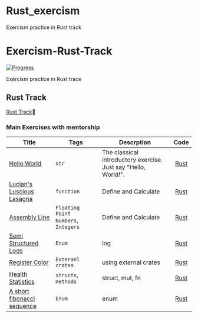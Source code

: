 # Rust_exercism
Exercism practice in Rust track


# Exercism-Rust-Track

[![Progress](https://img.shields.io/badge/Progress-0%25-brightgreen)](https://exercism.org/profiles/JT2-92)

Exercism practice in Rust trace

## Rust Track

[Rust Track](https://exercism.org/tracks/rust)🦀

### Main Exercises with mentorship

Title                                                                                                                 | Tags                                          | Descrption                                                                                              |           Code
--------------------------------------------------------------------------------------------------------------------- | --------------------------------------------- | ------------------------------------------------------------------------------------------------------- | :----------------------:
[Hello World](https://exercism.org/tracks/rust/exercises/hello-world) | `str`                 | The classical introductory exercise. Just say "Hello, World!".  | [Rust](./hello-world)|
[Lucian's Luscious Lasagna](https://exercism.org/tracks/rust/exercises/lucians-luscious-lasagna) | `function`                 | Define and Calculate   | [Rust](https://github.com/JT2-92/rust_exercism/blob/main/lucians_luscious_lasagna/src/main.rs)|
[Assembly Line](https://exercism.org/tracks/rust/exercises/assembly-line) | `Floating Point Numbers`, `Integers`          | Define and Calculate   | [Rust](https://github.com/JT2-92/rust_exercism/blob/main/assembly_line/src/main.rs)|
[Semi Structured Logs](https://exercism.org/tracks/rust/exercises/semi-structured-logs) | `Enum`          | log   | [Rust](https://exercism.org/tracks/rust/exercises/semi-structured-logs/iterations?idx=1)|
[Register Color](https://exercism.org/tracks/rust/exercises/resistor-color) | `Exteranl crates`          | using external crates   | [Rust](https://github.com/JT2-92/rust_exercism/blob/main/resister_color/src/lib.rs)|
[Health Statistics](https://exercism.org/tracks/rust/exercises/health-statistics) | `structs`, `methods` | struct, mut, fn   | [Rust](https://github.com/JT2-92/rust_exercism/blob/main/health_statistics/src/lib.rs)|
[A short fibonacci sequence](https://exercism.org/tracks/rust/exercises/short-fibonacci) | `Enum`          | enum   | [Rust](https://github.com/JT2-92/rust_exercism/blob/main/a_short_fibonacci_sequence/src/main.rs)|



